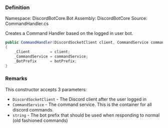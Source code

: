 
### Definition

Namespace: DiscordBotCore.Bot
Assembly: DiscordBotCore
Source: CommandHandler.cs

Creates a Command Handler based on the logged in user bot.

```cs
public CommandHandler(DiscordSocketClient client, CommandService commandService, string botPrefix)  
{  
    _Client         = client;  
    _CommandService = commandService;  
    _BotPrefix      = botPrefix;  
}
```


### Remarks

This constructor accepts 3 parameters:
- `DiscordSocketClient` - The Discord client after the user logged in
- `CommandService` - The command service. This is the container for all discord commands.
- `string` - The bot prefix that should be used when responding to normal (old fashioned commands)